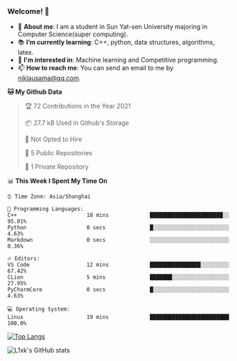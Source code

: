 ### Welcome! 👋

+ :school: **About me**: I am a student in Sun Yat-sen University majoring in Computer Science(super computing).
+ :books: **I’m currently learning**: C++, python, data structures, algorithms, latex.
+ :lollipop: **I'm interested in**: Machine learning and Competitive programming.
+ 📫 **How to reach me**: You can send an email to me by niklausama@qq.com.

<!--START_SECTION:waka-->
**🐱 My Github Data** 

> 🏆 72 Contributions in the Year 2021
 > 
> 📦 27.7 kB Used in Github's Storage 
 > 
> 🚫 Not Opted to Hire
 > 
> 📜 5 Public Repositories 
 > 
> 🔑 1 Private Repository 
 > 
📊 **This Week I Spent My Time On** 

```text
⌚︎ Time Zone: Asia/Shanghai

💬 Programming Languages: 
C++                      18 mins             ███████████████████████░░   95.01% 
Python                   0 secs              █░░░░░░░░░░░░░░░░░░░░░░░░   4.63% 
Markdown                 0 secs              ░░░░░░░░░░░░░░░░░░░░░░░░░   0.36%

🔥 Editors: 
VS Code                  12 mins             ████████████████░░░░░░░░░   67.42% 
CLion                    5 mins              ███████░░░░░░░░░░░░░░░░░░   27.95% 
PyCharmCore              0 secs              █░░░░░░░░░░░░░░░░░░░░░░░░   4.63%

💻 Operating System: 
Linux                    19 mins             █████████████████████████   100.0%

```


<!--END_SECTION:waka-->


[![Top Langs](https://github-readme-stats.vercel.app/api/top-langs/?username=lixk28&langs_count=10&layout=compact&&hide_border=true)](https://github.com/lixk28/github-readme-stats)

![L1xk's GitHub stats](https://github-readme-stats.vercel.app/api?username=lixk28&show_icons=true&&hide_border=true)




<!--
**lixk28/lixk28** is a ✨ _special_ ✨ repository because its `README.md` (this file) appears on your GitHub profile.

Here are some ideas to get you started:

- 🔭 I’m currently working on ...
- 🌱 I’m currently learning ...
- 👯 I’m looking to collaborate on ...
- 🤔 I’m looking for help with ...
- 💬 Ask me about ...
- 📫 How to reach me: ...
- 😄 Pronouns: ...
- ⚡ Fun fact: ...
  -->
